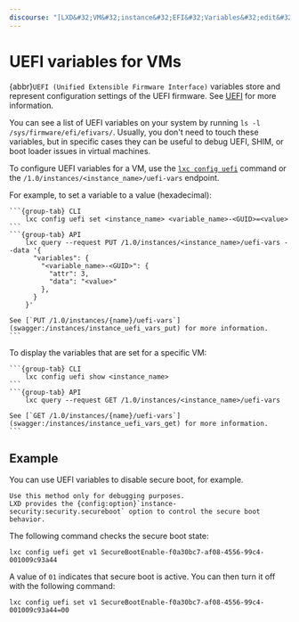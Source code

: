 ```yaml
---
discourse: "[LXD&#32;VM&#32;instance&#32;EFI&#32;Variables&#32;edit&#32;CLI](42313)"
---
```


# UEFI variables for VMs

{abbr}`UEFI (Unified Extensible Firmware Interface)` variables store and represent configuration settings of the UEFI firmware.
See [UEFI](https://en.wikipedia.org/wiki/UEFI) for more information.

You can see a list of UEFI variables on your system by running `ls -l /sys/firmware/efi/efivars/`.
Usually, you don't need to touch these variables, but in specific cases they can be useful to debug UEFI, SHIM, or boot loader issues in virtual machines.

To configure UEFI variables for a VM, use the [`lxc config uefi`](lxc_config_uefi.md) command or the `/1.0/instances/<instance_name>/uefi-vars` endpoint.

For example, to set a variable to a value (hexadecimal):

````{tabs}
```{group-tab} CLI
    lxc config uefi set <instance_name> <variable_name>-<GUID>=<value>
```
```{group-tab} API
    lxc query --request PUT /1.0/instances/<instance_name>/uefi-vars --data '{
      "variables": {
        "<variable_name>-<GUID>": {
          "attr": 3,
          "data": "<value>"
        },
      }
    }'

See [`PUT /1.0/instances/{name}/uefi-vars`](swagger:/instances/instance_uefi_vars_put) for more information.
```
````

To display the variables that are set for a specific VM:

````{tabs}
```{group-tab} CLI
    lxc config uefi show <instance_name>
```
```{group-tab} API
    lxc query --request GET /1.0/instances/<instance_name>/uefi-vars

See [`GET /1.0/instances/{name}/uefi-vars`](swagger:/instances/instance_uefi_vars_get) for more information.
```
````

## Example

You can use UEFI variables to disable secure boot, for example.

```{important}
Use this method only for debugging purposes.
LXD provides the {config:option}`instance-security:security.secureboot` option to control the secure boot behavior.
```

The following command checks the secure boot state:

    lxc config uefi get v1 SecureBootEnable-f0a30bc7-af08-4556-99c4-001009c93a44

A value of `01` indicates that secure boot is active.
You can then turn it off with the following command:

    lxc config uefi set v1 SecureBootEnable-f0a30bc7-af08-4556-99c4-001009c93a44=00
